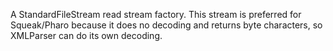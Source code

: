 A StandardFileStream read stream factory. This stream is preferred for Squeak/Pharo because it does no decoding and returns byte characters, so XMLParser can do its own decoding.